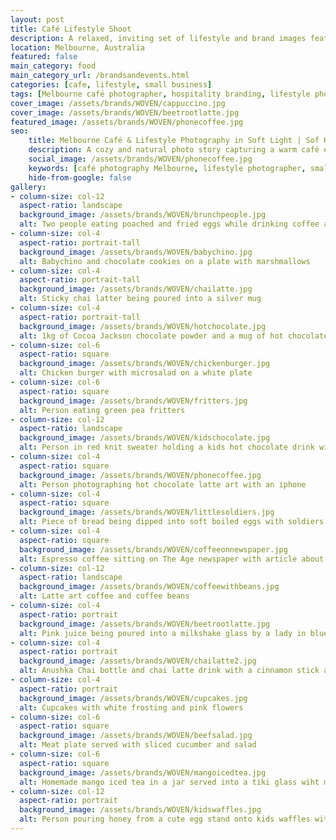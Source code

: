 ```yaml
---
layout: post
title: Café Lifestyle Shoot
description: A relaxed, inviting set of lifestyle and brand images featuring cozy café moments, artisanal food, natural textures, and morning light — perfect for small business and hospitality storytelling.
location: Melbourne, Australia
featured: false
main_category: food
main_category_url: /brandsandevents.html
categories: [cafe, lifestyle, small business]
tags: [Melbourne café photographer, hospitality branding, lifestyle photography, soft light photography, Sof Kapa Photography]
cover_image: /assets/brands/WOVEN/cappuccino.jpg
cover_image: /assets/brands/WOVEN/beetrootlatte.jpg
featured_image: /assets/brands/WOVEN/phonecoffee.jpg
seo:
    title: Melbourne Café & Lifestyle Photography in Soft Light | Sof Kapa Photography
    description: A cozy and natural photo story capturing a warm café experience — ideal for small businesses and hospitality brands wanting light-filled, authentic visuals.
    social_image: /assets/brands/WOVEN/phonecoffee.jpg
    keywords: [café photography Melbourne, lifestyle photographer, small business branding, hospitality photography Australia, natural light photos, Sof Kapa Photography]
    hide-from-google: false 
gallery:
- column-size: col-12
  aspect-ratio: landscape
  background_image: /assets/brands/WOVEN/brunchpeople.jpg
  alt: Two people eating poached and fried eggs while drinking coffee and green juice
- column-size: col-4
  aspect-ratio: portrait-tall
  background_image: /assets/brands/WOVEN/babychino.jpg
  alt: Babychino and chocolate cookies on a plate with marshmallows
- column-size: col-4
  aspect-ratio: portrait-tall
  background_image: /assets/brands/WOVEN/chailatte.jpg
  alt: Sticky chai latter being poured into a silver mug
- column-size: col-4
  aspect-ratio: portrait-tall
  background_image: /assets/brands/WOVEN/hotchocolate.jpg
  alt: 1kg of Cocoa Jackson chocolate powder and a mug of hot chocolate drink
- column-size: col-6
  aspect-ratio: square
  background_image: /assets/brands/WOVEN/chickenburger.jpg
  alt: Chicken burger with microsalad on a white plate
- column-size: col-6
  aspect-ratio: square
  background_image: /assets/brands/WOVEN/fritters.jpg
  alt: Person eating green pea fritters 
- column-size: col-12
  aspect-ratio: landscape
  background_image: /assets/brands/WOVEN/kidschocolate.jpg
  alt: Person in red knit sweater holding a kids hot chocolate drink with a bear latte art 
- column-size: col-4
  aspect-ratio: square
  background_image: /assets/brands/WOVEN/phonecoffee.jpg
  alt: Person photographing hot chocolate latte art with an iphone
- column-size: col-4
  aspect-ratio: square
  background_image: /assets/brands/WOVEN/littlesoldiers.jpg
  alt: Piece of bread being dipped into soft boiled eggs with soldiers
- column-size: col-4
  aspect-ratio: square
  background_image: /assets/brands/WOVEN/coffeeonnewspaper.jpg
  alt: Espresso coffee sitting on The Age newspaper with article about vaccination
- column-size: col-12
  aspect-ratio: landscape
  background_image: /assets/brands/WOVEN/coffeewithbeans.jpg
  alt: Latte art coffee and coffee beans
- column-size: col-4
  aspect-ratio: portrait
  background_image: /assets/brands/WOVEN/beetrootlatte.jpg
  alt: Pink juice being poured into a milkshake glass by a lady in blue dress
- column-size: col-4
  aspect-ratio: portrait
  background_image: /assets/brands/WOVEN/chailatte2.jpg
  alt: Anushka Chai bottle and chai latte drink with a cinnamon stick and white flower decoration
- column-size: col-4
  aspect-ratio: portrait
  background_image: /assets/brands/WOVEN/cupcakes.jpg
  alt: Cupcakes with white frosting and pink flowers
- column-size: col-6
  aspect-ratio: square
  background_image: /assets/brands/WOVEN/beefsalad.jpg
  alt: Meat plate served with sliced cucumber and salad
- column-size: col-6
  aspect-ratio: square
  background_image: /assets/brands/WOVEN/mangoicedtea.jpg
  alt: Homemade mango iced tea in a jar served into a tiki glass wiht mint garnish
- column-size: col-12
  aspect-ratio: portrait
  background_image: /assets/brands/WOVEN/kidswaffles.jpg
  alt: Person pouring honey from a cute egg stand onto kids waffles with vanilla icecream
---
```





